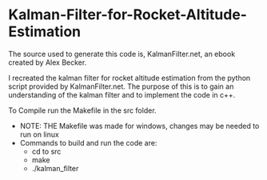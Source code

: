 # Kalman-Filter-for-Rocket-Altitude-Estimation

The source used to generate this code is, KalmanFilter.net, an ebook created by Alex Becker.

I recreated the kalman filter for rocket altitude estimation from the python script provided by KalmanFilter.net. The purpose of this is to gain an understanding of the kalman filter and to implement the code in c++.

To Compile run the Makefile in the src folder.
  - NOTE: THE Makefile was made for windows, changes may be needed to run on linux
  - Commands to build and run the code are:
      - cd to src
      - make
      - ./kalman_filter
